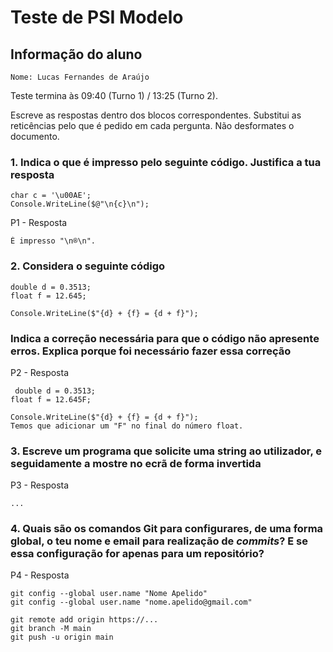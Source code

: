 # Teste de PSI Modelo

## Informação do aluno

    Nome: Lucas Fernandes de Araújo 

Teste termina às 09:40 (Turno 1) / 13:25 (Turno 2).

Escreve as respostas dentro dos blocos correspondentes.
Substitui as reticências pelo que é pedido em cada pergunta.
Não desformates o documento.

### 1. Indica o que é impresso pelo seguinte código. Justifica a tua resposta

    char c = '\u00AE';
    Console.WriteLine($@"\n{c}\n");

P1 - Resposta

    É impresso "\n®\n".

### 2. Considera o seguinte código

    double d = 0.3513;
    float f = 12.645;

    Console.WriteLine($"{d} + {f} = {d + f}");

### Indica a correção necessária para que o código não apresente erros. Explica porque foi necessário fazer essa correção

P2 - Resposta

     double d = 0.3513;
    float f = 12.645F;

    Console.WriteLine($"{d} + {f} = {d + f}");
    Temos que adicionar um "F" no final do número float.
    
### 3. Escreve um programa que solicite uma string ao utilizador, e seguidamente a mostre no ecrã de forma invertida

P3 - Resposta

    ...

### 4. Quais são os comandos Git para configurares, de uma forma global, o teu **nome** e **email** para realização de *commits*? E se essa configuração for apenas para um repositório?

P4 - Resposta

    git config --global user.name "Nome Apelido"
    git config --global user.name "nome.apelido@gmail.com"

    git remote add origin https://...
    git branch -M main 
    git push -u origin main 
